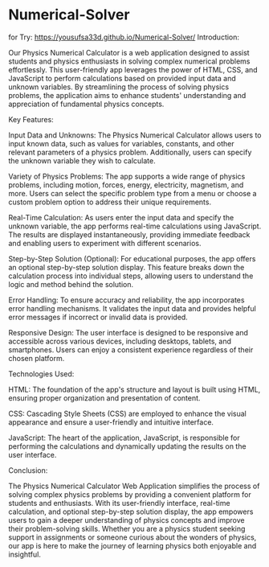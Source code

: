 # Numerical-Solver
for Try:
https://yousufsa33d.github.io/Numerical-Solver/
Introduction:

Our Physics Numerical Calculator is a web application designed to assist students and physics enthusiasts in solving complex numerical problems effortlessly. This user-friendly app leverages the power of HTML, CSS, and JavaScript to perform calculations based on provided input data and unknown variables. By streamlining the process of solving physics problems, the application aims to enhance students' understanding and appreciation of fundamental physics concepts.

Key Features:

Input Data and Unknowns:
The Physics Numerical Calculator allows users to input known data, such as values for variables, constants, and other relevant parameters of a physics problem. Additionally, users can specify the unknown variable they wish to calculate.

Variety of Physics Problems:
The app supports a wide range of physics problems, including motion, forces, energy, electricity, magnetism, and more. Users can select the specific problem type from a menu or choose a custom problem option to address their unique requirements.

Real-Time Calculation:
As users enter the input data and specify the unknown variable, the app performs real-time calculations using JavaScript. The results are displayed instantaneously, providing immediate feedback and enabling users to experiment with different scenarios.

Step-by-Step Solution (Optional):
For educational purposes, the app offers an optional step-by-step solution display. This feature breaks down the calculation process into individual steps, allowing users to understand the logic and method behind the solution.

Error Handling:
To ensure accuracy and reliability, the app incorporates error handling mechanisms. It validates the input data and provides helpful error messages if incorrect or invalid data is provided.

Responsive Design:
The user interface is designed to be responsive and accessible across various devices, including desktops, tablets, and smartphones. Users can enjoy a consistent experience regardless of their chosen platform.

Technologies Used:

HTML: The foundation of the app's structure and layout is built using HTML, ensuring proper organization and presentation of content.

CSS: Cascading Style Sheets (CSS) are employed to enhance the visual appearance and ensure a user-friendly and intuitive interface.

JavaScript: The heart of the application, JavaScript, is responsible for performing the calculations and dynamically updating the results on the user interface.

Conclusion:

The Physics Numerical Calculator Web Application simplifies the process of solving complex physics problems by providing a convenient platform for students and enthusiasts. With its user-friendly interface, real-time calculation, and optional step-by-step solution display, the app empowers users to gain a deeper understanding of physics concepts and improve their problem-solving skills. Whether you are a physics student seeking support in assignments or someone curious about the wonders of physics, our app is here to make the journey of learning physics both enjoyable and insightful.

